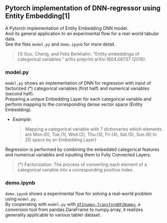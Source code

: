 ## Pytorch implementation of DNN-regressor using Entity Embedding[1]

A Pytorch implementation of Entity Embedding DNN model.  
And its general application to an experimental flow for a real-world tabular data.  
See the files ```model.py``` and ```demo.ipynb``` for more detail.  
  
> [1] Guo, Cheng, and Felix Berkhahn. "Entity embeddings of categorical variables." arXiv preprint arXiv:1604.06737 (2016).  

### model.py

```model.py``` shows an implementation of DNN for regression with input of factorized (*) categorical variables (first half) and numerical variables (second half).  
Preparing a unique Embedding Layer for each categorical variable and perform mapping to the corresponding dense vector space (Entity Embedding).  
- *Example*:
  > Mapping a categorical variable with 7 dictionaries which elements are Mon.(0), Tue.(1), Wed.(2), Thu.(3), Fri.(4), Sat.(5), Sun.(6) to 2D space by an Embedding Layer)  
  
Regression is performed by combining the embedded categorical features and numerical variables and inputting them to Fully Connected Layers.  
  
> (*) Factorization: The process of converting each element of a categorical variable into a corresponding positive index.  

### demo.ipynb

```demo.ipynb``` shows a experimental flow for solving a real-world problem using ```model.py```.  
By cooperating with ```model.py``` with [```df2numpy.TransformDF2Numpy```](https://github.com/kitayama1234/TransformDF2Numpy),
a conversion tool from pandas.DaraFrame to numpy.array, it realizes generality applicable to various tabler dataset.

